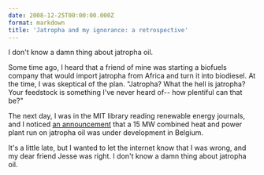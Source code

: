 ```yaml
---
date: 2008-12-25T00:00:00.000Z
format: markdown
title: 'Jatropha and my ignorance: a retrospective'
---
```


I don't know a damn thing about jatropha oil.

Some time ago, I heard that a friend of mine was starting a biofuels company that would import jatropha from Africa and turn it into biodiesel. At the time, I was skeptical of the plan. "Jatropha? What the hell is jatropha? Your feedstock is something I've never heard of-- how plentiful can that be?"

The next day, I was in the MIT library reading renewable energy journals, and I noticed <a href="http://www.renewableenergyworld.com/rea/news/story?id=51917">an announcement</a> that a 15 MW combined heat and power plant run on jatropha oil was under development in Belgium.

It's a little late, but I wanted to let the internet know that I was wrong, and my dear friend Jesse was right. I don't know a damn thing about jatropha oil.
